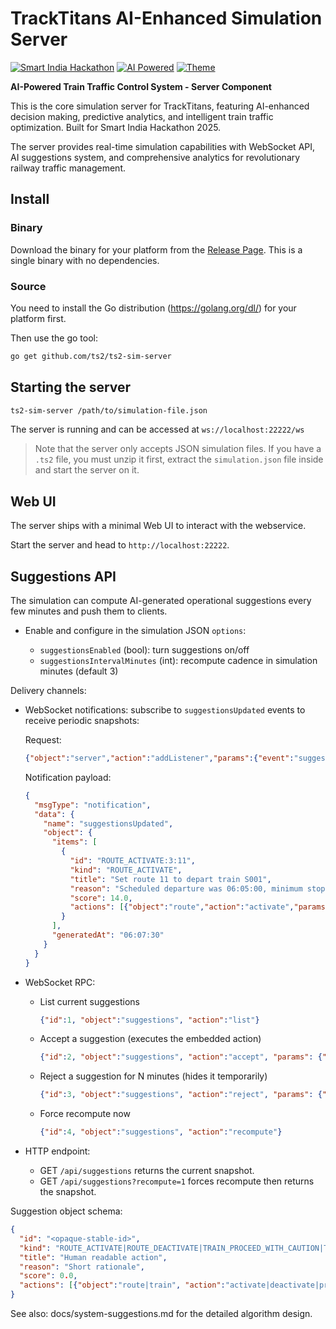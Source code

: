 # TrackTitans AI-Enhanced Simulation Server

[![Smart India Hackathon](https://img.shields.io/badge/SIH%202025-Problem%2025022-orange)](https://sih.gov.in)
[![AI Powered](https://img.shields.io/badge/AI-Powered-blue)](https://github.com/tracktitans)
[![Theme](https://img.shields.io/badge/Theme-Smart%20Automation-green)](https://sih.gov.in)

**AI-Powered Train Traffic Control System - Server Component**

This is the core simulation server for TrackTitans, featuring AI-enhanced decision making, predictive analytics, and intelligent train traffic optimization. Built for Smart India Hackathon 2025.

The server provides real-time simulation capabilities with WebSocket API, AI suggestions system, and comprehensive analytics for revolutionary railway traffic management.


Install
-------

### Binary

Download the binary for your platform from the [Release Page](https://github.com/ts2/ts2-sim-server/releases).
This is a single binary with no dependencies.

### Source
You need to install the Go distribution (https://golang.org/dl/) for your platform first.

Then use the go tool:

```bash
go get github.com/ts2/ts2-sim-server
```

Starting the server
-------------------
```bash
ts2-sim-server /path/to/simulation-file.json
```

The server is running and can be accessed at `ws://localhost:22222/ws`

> Note that the server only accepts JSON simulation files. 
> If you have a `.ts2` file, you must unzip it first, extract the `simulation.json` file inside and start the server on it.

Web UI
------
The server ships with a minimal Web UI to interact with the webservice.

Start the server and head to `http://localhost:22222`.


Suggestions API
---------------
The simulation can compute AI-generated operational suggestions every few minutes and push them to clients.

- Enable and configure in the simulation JSON `options`:

  - `suggestionsEnabled` (bool): turn suggestions on/off
  - `suggestionsIntervalMinutes` (int): recompute cadence in simulation minutes (default 3)

Delivery channels:

- WebSocket notifications: subscribe to `suggestionsUpdated` events to receive periodic snapshots:

  Request:

  ```json
  {"object":"server","action":"addListener","params":{"event":"suggestionsUpdated"}}
  ```

  Notification payload:

  ```json
  {
    "msgType": "notification",
    "data": {
      "name": "suggestionsUpdated",
      "object": {
        "items": [
          {
            "id": "ROUTE_ACTIVATE:3:11",
            "kind": "ROUTE_ACTIVATE",
            "title": "Set route 11 to depart train S001",
            "reason": "Scheduled departure was 06:05:00, minimum stop satisfied. No conflicts detected.",
            "score": 14.0,
            "actions": [{"object":"route","action":"activate","params":{"id":"11","persistent":false}}]
          }
        ],
        "generatedAt": "06:07:30"
      }
    }
  }
  ```

- WebSocket RPC:

  - List current suggestions
    ```json
    {"id":1, "object":"suggestions", "action":"list"}
    ```

  - Accept a suggestion (executes the embedded action)
    ```json
    {"id":2, "object":"suggestions", "action":"accept", "params": {"id": "ROUTE_ACTIVATE:3:11"}}
    ```

  - Reject a suggestion for N minutes (hides it temporarily)
    ```json
    {"id":3, "object":"suggestions", "action":"reject", "params": {"id": "ROUTE_ACTIVATE:3:11", "minutes": 10}}
    ```

  - Force recompute now
    ```json
    {"id":4, "object":"suggestions", "action":"recompute"}
    ```

- HTTP endpoint:

  - GET `/api/suggestions` returns the current snapshot.
  - GET `/api/suggestions?recompute=1` forces recompute then returns the snapshot.

Suggestion object schema:

```json
{
  "id": "<opaque-stable-id>",
  "kind": "ROUTE_ACTIVATE|ROUTE_DEACTIVATE|TRAIN_PROCEED_WITH_CAUTION|TRAIN_REVERSE|TRAIN_SET_SERVICE",
  "title": "Human readable action",
  "reason": "Short rationale",
  "score": 0.0,
  "actions": [{"object":"route|train", "action":"activate|deactivate|proceed|reverse|setService", "params": {}}]
}
```

See also: docs/system-suggestions.md for the detailed algorithm design.
